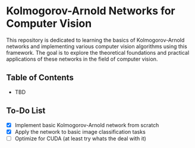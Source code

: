 # Kolmogorov-Arnold Networks for Computer Vision

This repository is dedicated to learning the basics of Kolmogorov-Arnold networks and implementing various computer vision algorithms using this framework. The goal is to explore the theoretical foundations and practical applications of these networks in the field of computer vision.

## Table of Contents

- TBD

## To-Do List

- [x] Implement basic Kolmogorov-Arnold network from scratch
- [x] Apply the network to basic image classification tasks
- [ ] Optimize for CUDA (at least try whats the deal with it)
